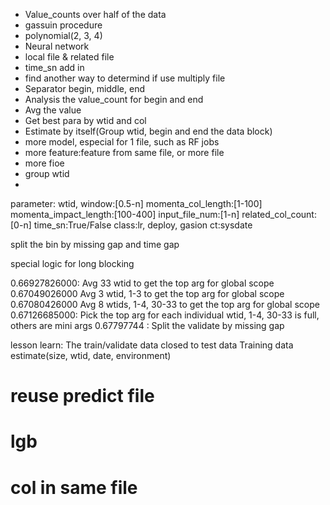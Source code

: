 - Value_counts over half of the data
- gassuin procedure
- polynomial(2, 3, 4)
- Neural network
- local file & related file
- time_sn add in
- find another way to determind if use multiply file
- Separator begin, middle, end
- Analysis the value_count for begin and end
- Avg the value
- Get best para by wtid and col
- Estimate by itself(Group wtid, begin and end the data block)
- more model, especial for 1 file, such as RF jobs
- more feature:feature from same file, or more file
- more fioe
- group wtid
- 

parameter:
wtid,
window:[0.5-n]
momenta_col_length:[1-100]
momenta_impact_length:[100-400]
input_file_num:[1-n]
related_col_count:[0-n]
time_sn:True/False
class:lr, deploy, gasion
ct:sysdate

split the bin by missing gap and time gap

special logic for long blocking




0.66927826000: Avg 33 wtid to get the top arg for global scope
0.67049026000  Avg 3 wtid,  1-3 to get the top arg for global scope
0.67080426000  Avg 8 wtids, 1-4, 30-33 to get the top arg for global scope
0.67126685000: Pick the top arg for each individual wtid, 1-4, 30-33 is full, others are mini args
0.67797744   : Split the validate by missing gap
               


lesson learn:
The train/validate data closed to test data
Training data estimate(size, wtid, date, environment)


# reuse predict file
# lgb
# col in same file





